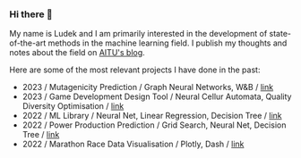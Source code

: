 ### Hi there 👋 
My name is Ludek and I am primarily interested in the development of state-of-the-art methods in the machine learning field. I publish my thoughts and notes about the field on [AITU's blog](https://www.aitu.group/blog).

Here are some of the most relevant projects I have done in the past:

- 2023 / Mutagenicity Prediction / Graph Neural Networks, W&B / [link](https://github.com/ludekcizinsky/epfl-cs502/tree/main/coursework/homeworks/hw2)
- 2023 / Game Development Design Tool / Neural Cellur Automata, Quality Diversity Optimisation / [link](https://github.com/Interactive-NCA)
- 2022 / ML Library / Neural Net, Linear Regression, Decision Tree / [link](https://github.com/ludekcizinsky/nano-learn)
- 2022 / Power Production Prediction / Grid Search, Neural Net, Decision Tree / [link](https://github.com/ludekcizinsky/time-series-prediction)
- 2022 / Marathon Race Data Visualisation / Plotly, Dash / [link](https://github.com/ludekcizinsky/marathonviz)
